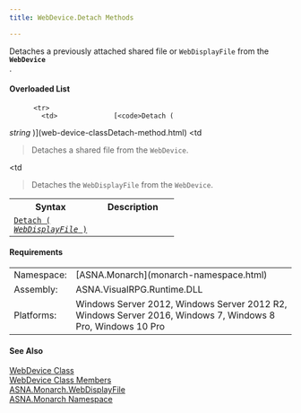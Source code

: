 ```yaml
---
title: WebDevice.Detach Methods

---
```


Detaches a previously attached shared file or <code>WebDisplayFile</code> from the <code> **WebDevice** </code>.
<!--mine -->

#### Overloaded List
<table class="mytable" cellspacing="0" cellpadding="4" width="90%">
          <colgroup>
            <col width="50%" />
            <col width="50%" />
          </colgroup>
          <tr>
            <th>Syntax</th>
            <th>Description</th>
          </tr>

          <tr>
            <td>              [<code>Detach (
 *string* )</code>](web-device-classDetach-method.html)
            </td>
            <td

>Detaches a shared
          file from the <code>WebDevice</code>.</td>
          </tr>
          <tr>
            <td>              [<code>Detach (
 *WebDisplayFile* )</code>](web-device-classDetach-method2.html)
            </td>
            <td

>Detaches the
          <code>WebDisplayFile</code> from the <code>WebDevice</code>.</td>
          </tr>
</table>

<!-- -->

#### Requirements
<table class="dttable" cellspacing="0" cellpadding="4" width="60%">
           <colgroup>
            <col width="15%" style="font-weight:bold" />
            <col width="85%" />
          </colgroup>
          <tr>
            <td>Namespace:</td>
            <td>[ASNA.Monarch](monarch-namespace.html)</td>
          </tr>
          <tr>
            <td>Assembly:</td>
            <td>ASNA.VisualRPG.Runtime.DLL</td>
          </tr>
         <tr>
            <td>Platforms:</td>
            <td> Windows Server 2012, Windows Server 2012 R2, Windows Server 2016,  Windows 7, Windows 8 Pro, Windows 10 Pro</td>
         </tr>
</table>

<!-- end -->    

#### See Also
[WebDevice Class](web-device-class.html)<br />[WebDevice Class Members](web-device-class-members.html)<br />[ ASNA.Monarch.WebDisplayFile](web-display-file-class.html)<br />[ASNA.Monarch Namespace](monarch-namespace.html)
